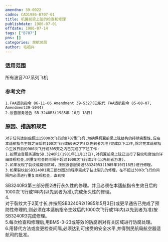 ```yaml
---
amendno: 39-0022  
cadno: CAD1986-B707-01  
title: 机翼前梁上弦的检查和修理  
publishdate: 1986-07-01  
effdate: 1986-07-14  
tags: ["B707"]  
pns: []  
categories: 民航总局  
author: 毛祖兴  
---
```

  
### 适用范围  
所有波音707系列飞机  
  
<!--more-->  
### 参考文件  
    1.FAA适航指令 86-11-06 Amendment 39-5327(已取代 FAA适航指令 85-08-07, Amendment39-5044)  
    2.波音服务通告 SB.3240R3(1985年 10月 18日)  
  
### 原因、措施和规定  
    对于任何达到或超过15000次飞行的B707型飞机,为确保机翼前梁上弦结构的持续完整性,应在本适航指令生效之日后的100次飞行或60天之内(以先到者为准)完成以下工作,除非在本适航指令生效日前的900次飞行或305天之内已完成了下述工作:  
    1.按照波音服务通告SB.3240R1(1981年11月13日),对机翼前梁上弦已进行了裂纹和腐蚀的详细目视检查,则重复检查的间隔不超过1000次飞行或1年(以先到者为准)。  
    2.如果发现了裂纹或腐蚀区域，按照波音服务通SB3240R3(1985年10月18日)进行修理。  
    3.如果裂纹按SB3240R1第三部分图2的程序完成了钻止裂孔的修理，在不超过300次飞行的间隔内必须进行重复目视检查，直到按  
  
  
SB3240R3第三部分图2进行永久性的修理。并且必须在本适航指令生效日后的1000次飞行或1年内(以先到者为准),完成永久性的修理。  
4.  
对于裂纹大于2英寸长,并按照SB3240R2(1985年5月3日)或更早通告已完成了预防性修理的,则必须在本适航指令生效后的1000次飞行或1年内(以先到者为准)按SB3240R3完成修理。  
    5.每次检查和修理后,用BMS-3-23或等效的防腐剂对有关区域进行防腐处理。  
    6.用替代方法或变更检查间隔,必须达到可接受的安全水平,并得到民航局航空器适航司的批准。  
  
